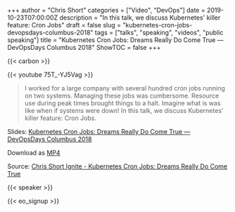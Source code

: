 +++
author = "Chris Short"
categories = ["Video", "DevOps"]
date = 2019-10-23T07:00:00Z
description = "In this talk, we discuss Kubernetes' killer feature: Cron Jobs"
draft = false
slug = "kubernetes-cron-jobs-devopsdays-columbus-2018"
tags = ["talks", "speaking", "videos", "public speaking"]
title = "Kubernetes Cron Jobs: Dreams Really Do Come True — DevOpsDays Columbus 2018"
ShowTOC = false
+++

{{< carbon >}}

{{< youtube 75T_-YJ5Vag >}}

> I worked for a large company with several hundred cron jobs running on two systems. Managing these jobs was cumbersome. Resource use during peak times brought things to a halt. Imagine what is was like when if systems were down! In this talk, we discuss Kubernetes' killer feature: Cron Jobs.

Slides: [Kubernetes Cron Jobs: Dreams Really Do Come True — DevOpsDays Columbus 2018](https://speakerdeck.com/chrisshort/devopsdays-columbus-2018-kubernetes-cron-jobs)  

Download as [MP4](https://shortcdn.com/chrisshort/kubernetes-cron-jobs-devopsdays-columbus-2018.mp4)

Source: [Chris Short Ignite - Kubernetes Cron Jobs: Dreams Really Do Come True](https://youtu.be/75T_-YJ5Vag)

{{< speaker >}}

{{< eo_signup >}}